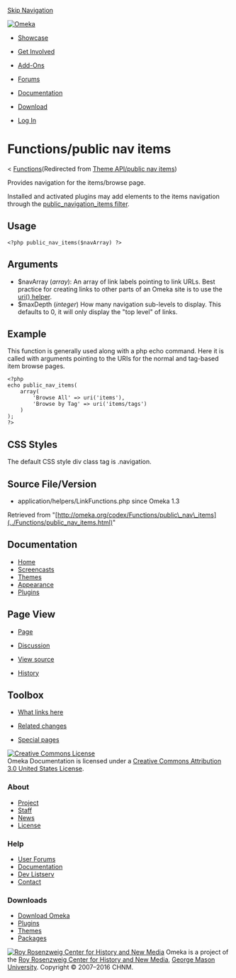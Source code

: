 <div id="wrap">

[Skip Navigation](public_nav_items.html#content)
<div id="header">

<div class="padding">

<span
id="logo">[![Omeka](http://omeka.org/ui/i/logo-horizontal-288px.gif)](../../index.html)</span>
<div id="search-form">

</div>

-   <div id="nav-showcase">

    </div>

    [Showcase](../../showcase.1.html)
-   <div id="nav-involved">

    </div>

    [Get Involved](../../index.html%3Fp=124.html)
-   <div id="nav-addons">

    </div>

    [Add-Ons](../../add-ons.1.html)
-   <div id="nav-forums">

    </div>

    [Forums](../../forums/topic/mysqli-stmt.bind-result.html)
-   <div id="nav-documentation">

    </div>

    [Documentation](http://omeka.org/codex/)
-   <div id="nav-download">

    </div>

    [Download](../../download.1.html)

</div>

</div>

<div id="content">

<div class="padding">

<div id="user-meta">

-   <div id="pt-login">

    </div>

    [Log
    In](http://omeka.org/c/index.php?title=Special:UserLogin&returnto=Theme%20API/public%20nav%20items)

</div>

Functions/public nav items
==========================

<div id="contentSub">

<span class="subpages">&lt;
[Functions](../Functions.html "Functions")</span>(Redirected from [Theme
API/public nav
items](http://omeka.org/c/index.php?title=Theme_API/public_nav_items&redirect=no "Theme API/public nav items"))

</div>

<div id="primary">

Provides navigation for the items/browse page.

Installed and activated plugins may add elements to the items navigation
through the [public\_navigation\_items
filter](../Plugin_API/Filter/public_navigation_items.html "Plugin API/Filter/public navigation items").

<span id="Usage" class="mw-headline"> Usage </span>
---------------------------------------------------

<div class="mw-geshi mw-content-ltr" dir="ltr">

<div class="php source-php">

``` {.de1}
<?php public_nav_items($navArray) ?>
```

</div>

</div>

<span id="Arguments" class="mw-headline"> Arguments </span>
-----------------------------------------------------------

-   \$navArray (*array*): An array of link labels pointing to link URLs.
    Best practice for creating links to other parts of an Omeka site is
    to use the [uri() helper](uri.html "Theme API/uri").
-   \$maxDepth (*integer*) How many navigation sub-levels to display.
    This defaults to 0, it will only display the "top level" of links.

<span id="Example" class="mw-headline"> Example </span>
-------------------------------------------------------

This function is generally used along with a php echo command. Here it
is called with arguments pointing to the URIs for the normal and
tag-based item browse pages.

<div class="mw-geshi mw-content-ltr" dir="ltr">

<div class="php source-php">

``` {.de1}
<?php 
echo public_nav_items(
    array(
        'Browse All' => uri('items'), 
        'Browse by Tag' => uri('items/tags')
    )
);
?>
```

</div>

</div>

<span id="CSS_Styles" class="mw-headline"> CSS Styles </span>
-------------------------------------------------------------

The default CSS style div class tag is .navigation.

<span id="Source_File.2FVersion" class="mw-headline"> Source File/Version </span>
---------------------------------------------------------------------------------

-   application/helpers/LinkFunctions.php since Omeka 1.3

<div class="printfooter">

Retrieved from
"[http://omeka.org/codex/Functions/public\_nav\_items](../Functions/public_nav_items.html)"

</div>

<div id="catlinks" class="catlinks catlinks-allhidden">

</div>

</div>

<div id="secondary">

<div class="portlet">

Documentation
-------------

-   [Home](http://omeka.org/codex/)
-   [Screencasts](http://omeka.org/codex/Screencasts)
-   [Themes](http://omeka.org/codex/Managing_Themes_2.0)
-   [Appearance](http://omeka.org/codex/Managing_Appearance_2.0)
-   [Plugins](http://omeka.org/codex/Plugins2.0)

</div>

<div class="portlet">

Page View
---------

-   <div id="nav-page">

    </div>

    [Page](../Functions/public_nav_items.html)
-   <div id="nav-discussion">

    </div>

    [Discussion](http://omeka.org/c/index.php?title=Talk:Functions/public_nav_items&action=edit&redlink=1)
-   <div id="nav-view_source">

    </div>

    [View
    source](http://omeka.org/c/index.php?title=Functions/public_nav_items&action=edit)
-   <div id="nav-history">

    </div>

    [History](http://omeka.org/c/index.php?title=Functions/public_nav_items&action=history)

</div>

<div id="wiki-toolbox" class="portlet">

Toolbox
-------

-   <div id="t-whatlinkshere">

    </div>

    [What links
    here](../Special:WhatLinksHere/Functions/public_nav_items.html)
-   <div id="t-recentchangeslinked">

    </div>

    [Related
    changes](../Special:RecentChangesLinked/Functions/public_nav_items.html)
-   <div id="t-specialpages">

    </div>

    [Special pages](http://omeka.org/codex/Special:SpecialPages)

</div>

[![Creative Commons
License](https://i.creativecommons.org/l/by/3.0/us/88x31.png)](http://creativecommons.org/licenses/by/3.0/us/)\
Omeka Documentation is licensed under a [Creative Commons Attribution
3.0 United States
License](http://creativecommons.org/licenses/by/3.0/us/).

</div>

</div>

</div>

<div id="footer">

<div class="padding">

<div id="sitemap">

<div class="section">

### About

-   [Project](../../index.html%3Fp=2.html)
-   [Staff](../../index.html%3Fp=3.html)
-   [News](../../blog.1.html)
-   [License](http://www.gnu.org/copyleft/gpl.html)

</div>

<div class="section">

### Help

-   [User Forums](../../forums/topic/mysqli-stmt.bind-result.html)
-   [Documentation](http://omeka.org/codex/)
-   [Dev Listserv](http://groups.google.com/group/omeka-dev)
-   [Contact](http://omeka.org/contact/)

</div>

<div class="section">

### Downloads

-   [Download Omeka](../../download.1.html)
-   [Plugins](../../plugins.html)
-   [Themes](../../download/themes/index.html)
-   [Packages](../../index.html%3Fp=222.html)

</div>

</div>

<div id="chnm-meta">

<span id="chnm-logo">[![Roy Rosenzweig Center for History and New
Media](http://omeka.org/ui/i/rrchnm-logo-regular.gif)](http://chnm.gmu.edu)</span>
Omeka is a project of the [Roy Rosenzweig Center for History and New
Media](http://chnm.gmu.edu), [George Mason
University](http://www.gmu.edu). Copyright © 2007–2016 CHNM.

</div>

</div>

</div>

</div>
